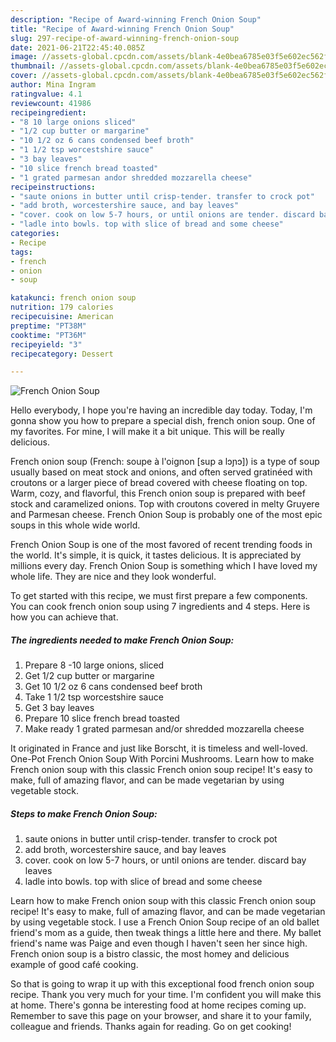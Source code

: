 ```yaml
---
description: "Recipe of Award-winning French Onion Soup"
title: "Recipe of Award-winning French Onion Soup"
slug: 297-recipe-of-award-winning-french-onion-soup
date: 2021-06-21T22:45:40.085Z
image: //assets-global.cpcdn.com/assets/blank-4e0bea6785e03f5e602ec562f230caae08da540cada707380b4fe1bbebba43da.png
thumbnail: //assets-global.cpcdn.com/assets/blank-4e0bea6785e03f5e602ec562f230caae08da540cada707380b4fe1bbebba43da.png
cover: //assets-global.cpcdn.com/assets/blank-4e0bea6785e03f5e602ec562f230caae08da540cada707380b4fe1bbebba43da.png
author: Mina Ingram
ratingvalue: 4.1
reviewcount: 41986
recipeingredient:
- "8 10 large onions sliced"
- "1/2 cup butter or margarine"
- "10 1/2 oz 6 cans condensed beef broth"
- "1 1/2 tsp worcestshire sauce"
- "3 bay leaves"
- "10 slice french bread toasted"
- "1 grated parmesan andor shredded mozzarella cheese"
recipeinstructions:
- "saute onions in butter until crisp-tender. transfer to crock pot"
- "add broth, worcestershire sauce, and bay leaves"
- "cover. cook on low 5-7 hours, or until onions are tender. discard bay leaves"
- "ladle into bowls. top with slice of bread and some cheese"
categories:
- Recipe
tags:
- french
- onion
- soup

katakunci: french onion soup 
nutrition: 179 calories
recipecuisine: American
preptime: "PT38M"
cooktime: "PT36M"
recipeyield: "3"
recipecategory: Dessert

---
```



![French Onion Soup](//assets-global.cpcdn.com/assets/blank-4e0bea6785e03f5e602ec562f230caae08da540cada707380b4fe1bbebba43da.png)

Hello everybody, I hope you're having an incredible day today. Today, I'm gonna show you how to prepare a special dish, french onion soup. One of my favorites. For mine, I will make it a bit unique. This will be really delicious.

French onion soup (French: soupe à l&#39;oignon [sup a lɔɲɔ]) is a type of soup usually based on meat stock and onions, and often served gratinéed with croutons or a larger piece of bread covered with cheese floating on top. Warm, cozy, and flavorful, this French onion soup is prepared with beef stock and caramelized onions. Top with croutons covered in melty Gruyere and Parmesan cheese. French Onion Soup is probably one of the most epic soups in this whole wide world.

French Onion Soup is one of the most favored of recent trending foods in the world. It's simple, it is quick, it tastes delicious. It is appreciated by millions every day. French Onion Soup is something which I have loved my whole life. They are nice and they look wonderful.


To get started with this recipe, we must first prepare a few components. You can cook french onion soup using 7 ingredients and 4 steps. Here is how you can achieve that.

<!--inarticleads1-->

##### The ingredients needed to make French Onion Soup:

1. Prepare 8 -10 large onions, sliced
1. Get 1/2 cup butter or margarine
1. Get 10 1/2 oz 6 cans condensed beef broth
1. Take 1 1/2 tsp worcestshire sauce
1. Get 3 bay leaves
1. Prepare 10 slice french bread toasted
1. Make ready 1 grated parmesan and/or shredded mozzarella cheese


It originated in France and just like Borscht, it is timeless and well-loved. One-Pot French Onion Soup With Porcini Mushrooms. Learn how to make French onion soup with this classic French onion soup recipe! It&#39;s easy to make, full of amazing flavor, and can be made vegetarian by using vegetable stock. 

<!--inarticleads2-->

##### Steps to make French Onion Soup:

1. saute onions in butter until crisp-tender. transfer to crock pot
1. add broth, worcestershire sauce, and bay leaves
1. cover. cook on low 5-7 hours, or until onions are tender. discard bay leaves
1. ladle into bowls. top with slice of bread and some cheese


Learn how to make French onion soup with this classic French onion soup recipe! It&#39;s easy to make, full of amazing flavor, and can be made vegetarian by using vegetable stock. I use a French Onion Soup recipe of an old ballet friend&#39;s mom as a guide, then tweak things a little here and there. My ballet friend&#39;s name was Paige and even though I haven&#39;t seen her since high. French onion soup is a bistro classic, the most homey and delicious example of good café cooking. 

So that is going to wrap it up with this exceptional food french onion soup recipe. Thank you very much for your time. I'm confident you will make this at home. There's gonna be interesting food at home recipes coming up. Remember to save this page on your browser, and share it to your family, colleague and friends. Thanks again for reading. Go on get cooking!
